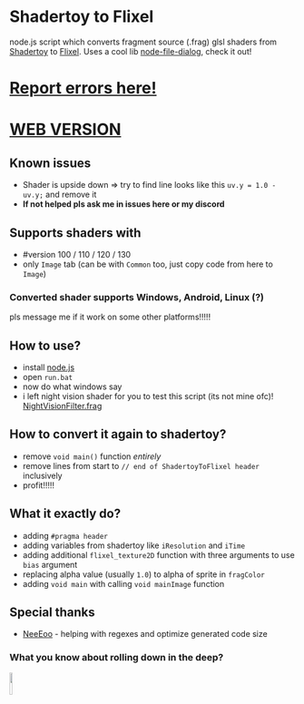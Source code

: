 # Shadertoy to Flixel
node.js script which converts fragment source (.frag) glsl shaders from [Shadertoy](https://www.shadertoy.com) to [Flixel](https://haxeflixel.com). Uses a cool lib [node-file-dialog](https://github.com/manorit2001/node-file-dialog), check it out!

# [Report errors here!](https://github.com/TheLeerName/ShadertoyToFlixel/issues/new)

# [WEB VERSION](https://theleername.github.io/ShadertoyToFlixel/)

## Known issues
- Shader is upside down => try to find line looks like this `uv.y = 1.0 - uv.y;` and remove it
- **If not helped pls ask me in issues here or my discord**

## Supports shaders with
- #version 100 / 110 / 120 / 130
- only `Image` tab (can be with `Common` too, just copy code from here to `Image`)

### Converted shader supports Windows, Android, Linux (?)
pls message me if it work on some other platforms!!!!!

## How to use?
- install [node.js](https://nodejs.org)
- open `run.bat`
- now do what windows say
- i left night vision shader for you to test this script (its not mine ofc)! [NightVisionFilter.frag](https://github.com/TheLeerName/ShadertoyToFlixel/blob/main/NightVisionFilter.frag)

## How to convert it again to shadertoy?
- remove `void main()` function *entirely*
- remove lines from start to `// end of ShadertoyToFlixel header` inclusively
- profit!!!!!

## What it exactly do?
- adding `#pragma header`
- adding variables from shadertoy like `iResolution` and `iTime`
- adding additional `flixel_texture2D` function with three arguments to use `bias` argument
- replacing alpha value (usually `1.0`) to alpha of sprite in `fragColor`
- adding `void main` with calling `void mainImage` function

## Special thanks
- [NeeEoo](https://github.com/NeeEoo) - helping with regexes and optimize generated code size

### What you know about rolling down in the deep?
<img src="https://i.imgur.com/FIFZhPm.gif" width="10%"/>
